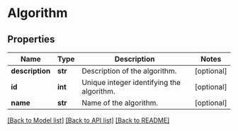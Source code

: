 # Algorithm

## Properties
Name | Type | Description | Notes
------------ | ------------- | ------------- | -------------
**description** | **str** | Description of the algorithm. | [optional] 
**id** | **int** | Unique integer identifying the algorithm. | [optional] 
**name** | **str** | Name of the algorithm. | [optional] 

[[Back to Model list]](../README.md#documentation-for-models) [[Back to API list]](../README.md#documentation-for-api-endpoints) [[Back to README]](../README.md)


